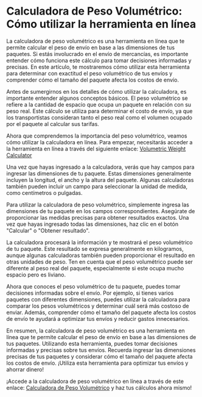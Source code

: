 Calculadora de Peso Volumétrico: Cómo utilizar la herramienta en línea
======================================================================

La calculadora de peso volumétrico es una herramienta en línea que te permite calcular el peso de envío en base a las dimensiones de tus paquetes. Si estás involucrado en el envío de mercancías, es importante entender cómo funciona este cálculo para tomar decisiones informadas y precisas. En este artículo, te mostraremos cómo utilizar esta herramienta para determinar con exactitud el peso volumétrico de tus envíos y comprender cómo el tamaño del paquete afecta los costos de envío.

Antes de sumergirnos en los detalles de cómo utilizar la calculadora, es importante entender algunos conceptos básicos. El peso volumétrico se refiere a la cantidad de espacio que ocupa un paquete en relación con su peso real. Este cálculo se utiliza para determinar el costo de envío, ya que los transportistas consideran tanto el peso real como el volumen ocupado por el paquete al calcular sus tarifas.

Ahora que comprendemos la importancia del peso volumétrico, veamos cómo utilizar la calculadora en línea. Para empezar, necesitarás acceder a la herramienta en línea a través del siguiente enlace: [Volumetric Weight Calculator](https://www.onlinecalculatorsfree.com/es/tools/volumetric-weight-calculator.html)

Una vez que hayas ingresado a la calculadora, verás que hay campos para ingresar las dimensiones de tu paquete. Estas dimensiones generalmente incluyen la longitud, el ancho y la altura del paquete. Algunas calculadoras también pueden incluir un campo para seleccionar la unidad de medida, como centímetros o pulgadas.

Para utilizar la calculadora de peso volumétrico, simplemente ingresa las dimensiones de tu paquete en los campos correspondientes. Asegúrate de proporcionar las medidas precisas para obtener resultados exactos. Una vez que hayas ingresado todas las dimensiones, haz clic en el botón "Calcular" o "Obtener resultado".

La calculadora procesará la información y te mostrará el peso volumétrico de tu paquete. Este resultado se expresa generalmente en kilogramos, aunque algunas calculadoras también pueden proporcionar el resultado en otras unidades de peso. Ten en cuenta que el peso volumétrico puede ser diferente al peso real del paquete, especialmente si este ocupa mucho espacio pero es liviano.

Ahora que conoces el peso volumétrico de tu paquete, puedes tomar decisiones informadas sobre el envío. Por ejemplo, si tienes varios paquetes con diferentes dimensiones, puedes utilizar la calculadora para comparar los pesos volumétricos y determinar cuál será más costoso de enviar. Además, comprender cómo el tamaño del paquete afecta los costos de envío te ayudará a optimizar tus envíos y reducir gastos innecesarios.

En resumen, la calculadora de peso volumétrico es una herramienta en línea que te permite calcular el peso de envío en base a las dimensiones de tus paquetes. Utilizando esta herramienta, puedes tomar decisiones informadas y precisas sobre tus envíos. Recuerda ingresar las dimensiones precisas de tus paquetes y considerar cómo el tamaño del paquete afecta los costos de envío. ¡Utiliza esta herramienta para optimizar tus envíos y ahorrar dinero!

¡Accede a la calculadora de peso volumétrico en línea a través de este enlace: [Calculadora de Peso Volumétrico](https://www.onlinecalculatorsfree.com/es/tools/volumetric-weight-calculator.html) y haz tus cálculos ahora mismo!